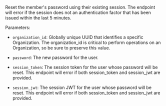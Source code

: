 Reset the member's password using their existing session. The endpoint will error if the session does not an authentication factor that has been issued within the last 5 minutes.

Parameters:

- `organization_id`: Globally unique UUID that identifies a specific Organization. The organization_id is critical to perform operations on an Organization, so be sure to preserve this value.

- `password`: The new password for the user.

- `session_token`: The session token for the user whose password will be reset. This endpoint will error if both session_token and session_jwt are provided.

- `session_jwt`: The session JWT for the user whose password will be reset. This endpoint will error if both session_token and session_jwt are provided.